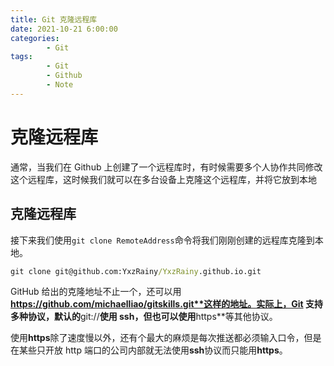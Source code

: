 ```yaml
---
title: Git 克隆远程库
date: 2021-10-21 6:00:00
categories:
        - Git
tags:
        - Git
        - Github
        - Note
---
```


# 克隆远程库

通常，当我们在 Github 上创建了一个远程库时，有时候需要多个人协作共同修改这个远程库，这时候我们就可以在多台设备上克隆这个远程库，并将它放到本地

## 克隆远程库

接下来我们使用`git clone RemoteAddress`命令将我们刚刚创建的远程库克隆到本地。

```cmd
git clone git@github.com:YxzRainy/YxzRainy.github.io.git
```

GitHub 给出的克隆地址不止一个，还可以用**https://github.com/michaelliao/gitskills.git**这样的地址。实际上，Git 支持多种协议，默认的**git://**使用 ssh，但也可以使用**https**等其他协议。

使用**https**除了速度慢以外，还有个最大的麻烦是每次推送都必须输入口令，但是在某些只开放 http 端口的公司内部就无法使用**ssh**协议而只能用**https**。
